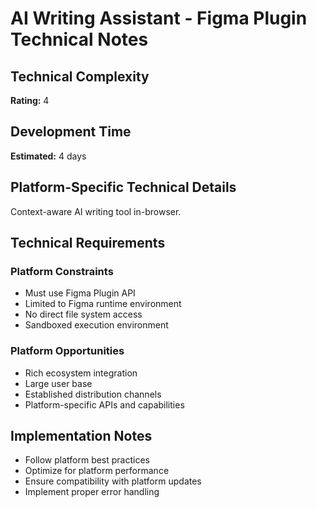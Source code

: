# AI Writing Assistant - Figma Plugin Technical Notes

## Technical Complexity
**Rating:** 4

## Development Time
**Estimated:** 4 days

## Platform-Specific Technical Details
Context-aware AI writing tool in-browser.

## Technical Requirements

### Platform Constraints
- Must use Figma Plugin API
- Limited to Figma runtime environment
- No direct file system access
- Sandboxed execution environment

### Platform Opportunities
- Rich ecosystem integration
- Large user base
- Established distribution channels
- Platform-specific APIs and capabilities

## Implementation Notes
- Follow platform best practices
- Optimize for platform performance
- Ensure compatibility with platform updates
- Implement proper error handling
